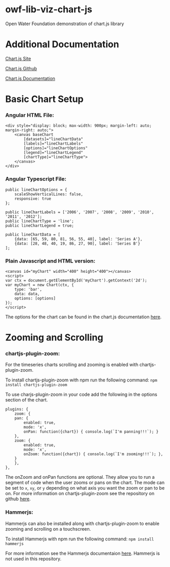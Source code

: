 # owf-lib-viz-chart-js
Open Water Foundation demonstration of chart.js library

# Additional Documentation
[Chart.js Site](chartjs.org)

[Chart.js Github](https://github.com/chartjs/Chart.js)

[Chart.js Documentation](https://www.chartjs.org/docs/latest/)

# Basic Chart Setup

### Angular HTML File:
```
<div style="display: block; max-width: 900px; margin-left: auto; margin-right: auto;">
    <canvas baseChart
        [datasets]="lineChartData"
        [labels]="lineChartLabels"
        [options]="lineChartOptions"
        [legend]="lineChartLegend"
        [chartType]="lineChartType">
    </canvas>
</div>
```
### Angular Typescript File:
```
public lineChartOptions = {
    scaleShowVerticalLines: false,
    responsive: true
};

public lineChartLabels = ['2006', '2007', '2008', '2009', '2010', '2011', '2012'];
public lineChartType = 'line';
public lineChartLegend = true;

public lineChartData = [
    {data: [65, 59, 80, 81, 56, 55, 40], label: 'Series A'},
    {data: [28, 48, 40, 19, 86, 27, 90], label: 'Series B'}
];
```
### Plain Javascript and HTML version:
```
<canvas id="myChart" width="400" height="400"></canvas>
<script>
var ctx = document.getElementById('myChart').getContext('2d');
var myChart = new Chart(ctx, {
    type: 'bar',
    data: data,
    options: [options]
});
</script>
```

The options for the chart can be found in the chart.js documentation [here](https://www.chartjs.org/docs/latest/).

# Zooming and Scrolling

### chartjs-plugin-zoom:

For the timeseries charts scrolling and zooming is enabled with chartjs-plugin-zoom. 

To install chartjs-plugin-zoom with npm run the following command:
`npm install chartjs-plugin-zoom`

To use charjs-plugin-zoom in your code add the following in the options section of the chart.
```
plugins: {
    zoom: {
    pan: {
        enabled: true,
        mode: 'x',
        onPan: function({chart}) { console.log(`I'm panning!!!`); }
    },
    zoom: {
        enabled: true,
        mode: 'x',
        onZoom: function({chart}) { console.log(`I'm zooming!!!`); },
    }
    },
},
```
The onZoom and onPan functions are optional. They allow you to run a segment of code when the user zooms or pans on the chart.
The mode can be set to `x`, `xy`, or `y` depending on what axis you want the zoom or pan to be on. For more information on 
chartjs-plugin-zoom see the repository on github [here](https://github.com/chartjs/chartjs-plugin-zoom).

### Hammerjs:

Hammerjs can also be installed along with chartjs-plugin-zoom to enable zooming and scrolling on a touchscreen.

To install Hammerjs with npm run the following command:
`npm install hammerjs`

For more information see the Hammerjs documentaion [here](https://hammerjs.github.io/).
Hammerjs is not used in this repository.